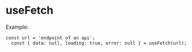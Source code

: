 # useFetch

Example:

```
const url = 'endpoint of an api';
  const { data: null, loading: true, error: null } = useFetch(url);
```
